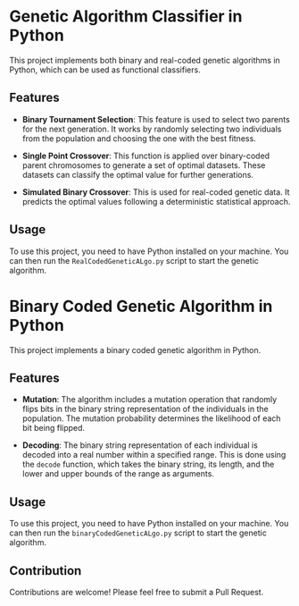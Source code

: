 # Genetic Algorithm Classifier in Python

This project implements both binary and real-coded genetic algorithms in Python, which can be used as functional classifiers.

## Features

- **Binary Tournament Selection**: This feature is used to select two parents for the next generation. It works by randomly selecting two individuals from the population and choosing the one with the best fitness.

- **Single Point Crossover**: This function is applied over binary-coded parent chromosomes to generate a set of optimal datasets. These datasets can classify the optimal value for further generations.

- **Simulated Binary Crossover**: This is used for real-coded genetic data. It predicts the optimal values following a deterministic statistical approach.

## Usage

To use this project, you need to have Python installed on your machine. You can then run the `RealCodedGeneticALgo.py` script to start the genetic algorithm.

# Binary Coded Genetic Algorithm in Python

This project implements a binary coded genetic algorithm in Python.

## Features

- **Mutation**: The algorithm includes a mutation operation that randomly flips bits in the binary string representation of the individuals in the population. The mutation probability determines the likelihood of each bit being flipped.

- **Decoding**: The binary string representation of each individual is decoded into a real number within a specified range. This is done using the `decode` function, which takes the binary string, its length, and the lower and upper bounds of the range as arguments.

## Usage

To use this project, you need to have Python installed on your machine. You can then run the `binaryCodedGeneticALgo.py` script to start the genetic algorithm.

## Contribution

Contributions are welcome! Please feel free to submit a Pull Request.
